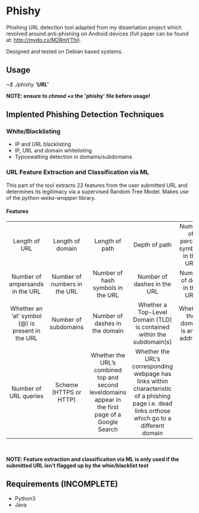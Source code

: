 # Phishy

Phishing URL detection tool adapted from my dissertation project which revolved around anti-phishing on Android devices (full paper can be found at: http://mydo.cx/M2RmYThi). 

Designed and tested on Debian based systems.

## Usage

*~$ ./phishy **'URL'***

**NOTE: ensure to _chmod +x_ the 'phishy' file before usage!**
<br/>
## Implented Phishing Detection Techniques

### White/Blacklisting

- IP and URL blacklisting
- IP, URL and domain whitelisting
- Typoswatting detection in domains/subdomains

### URL Feature Extraction and Classification via ML
This part of the tool extracts 23 features from the user submitted URL and determines its legitimacy via a supervised Random Tree Model. Makes use of the *python-weka-wrapper* library.

#### Features

| | | | | | |
|:---:  |:---:  |:---:  |:---:  |:---:  |:---:  |
|Length of URL|Length of domain |Length of path|Depth of path|Number of percent symbols in the URL|Number of underscores in the URL
|Number of ampersands in the URL|Number of numbers in the URL|Number of hash symbols in the URL|Number of dashes in the URL|Number of dots in the URL|Whether a tilde is present in the URL
|Whether an ‘at’ symbol (@) is present in the URL|Number of subdomains|Number of dashes in the domain|Whether a Top-Level Domain (TLD) is contained within the subdomain(s)|Whether the domain is an IP address|Whether there is a double slash present in the path
|Number of URL queries|Scheme (HTTPS or HTTP)|Whether the URL’s combined top and second leveldomains appear in the first page of a Google Search|Whether the URL’s corresponding webpage has links within characteristic of a phishing page i.e. dead links orthose which go to a different domain||||
<br/>

**NOTE: Feature extraction and classification via ML is only used if the submitted URL isn't flagged up by the whie/blacklist test**
<br/>
## Requirements (INCOMPLETE)

- Python3
- Java



